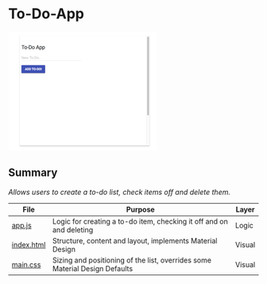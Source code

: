 # To-Do-App

![](https://github.com/katelynmichalove/to-do-app/blob/master/to-do-app.png)

## Summary
*Allows users to create a to-do list, check items off and delete them.*



| File  | Purpose  | Layer    |
| ------------- | ------------- | ------------- |
| [app.js](https://github.com/chasingwilddesigns/todoappredo/blob/todoappredo/to-do-app-redo/app.js)            | Logic for creating a to-do item, checking it off and on and deleting        | Logic  |
| [index.html](https://github.com/chasingwilddesigns/todoappredo/blob/fixrenderui/index.html)    | Structure, content and layout, implements Material Design                   | Visual |
| [main.css](https://github.com/katelynmichalove/to-do-app/blob/master/styles/main.css) | Sizing and positioning of the list, overrides some Material Design Defaults | Visual |
